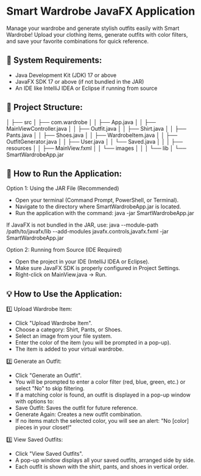 # Smart Wardrobe JavaFX Application
Manage your wardrobe and generate stylish outfits easily with Smart Wardrobe! Upload your clothing items, generate outfits with color filters, and save your favorite combinations for quick reference.

## 📝 System Requirements:
- Java Development Kit (JDK) 17 or above
- JavaFX SDK 17 or above (if not bundled in the JAR)
- An IDE like IntelliJ IDEA or Eclipse if running from source

## 📁 Project Structure:
│
├── src
│   ├── com.wardrobe
│   │   ├── App.java
│   │   ├── MainViewController.java
│   │   ├── Outfit.java
│   │   ├── Shirt.java
│   │   ├── Pants.java
│   │   ├── Shoes.java
│   │   ├── WardrobeItem.java
│   │   ├── OutfitGenerator.java
│   │   ├── User.java
│   │   └── Saved.java
│   │
│   ├── resources
│   │   ├── MainView.fxml
│   │   └── images
│   │
│   └── lib 
│
└── SmartWardrobeApp.jar

## 🚀 How to Run the Application:
Option 1: Using the JAR File (Recommended)
- Open your terminal (Command Prompt, PowerShell, or Terminal).
- Navigate to the directory where SmartWardrobeApp.jar is located.
- Run the application with the command:
java -jar SmartWardrobeApp.jar

If JavaFX is not bundled in the JAR, use:
java --module-path /path/to/javafx/lib --add-modules javafx.controls,javafx.fxml -jar SmartWardrobeApp.jar

Option 2: Running from Source (IDE Required)
- Open the project in your IDE (IntelliJ IDEA or Eclipse).
- Make sure JavaFX SDK is properly configured in Project Settings.
- Right-click on MainView.java → Run.

## 💡 How to Use the Application:

1️⃣ Upload Wardrobe Item:
- Click "Upload Wardrobe Item".
- Choose a category: Shirt, Pants, or Shoes.
- Select an image from your file system.
- Enter the color of the item (you will be prompted in a pop-up).
- The item is added to your virtual wardrobe.

2️⃣ Generate an Outfit:
- Click "Generate an Outfit".
- You will be prompted to enter a color filter (red, blue, green, etc.) or select "No" to skip filtering.
- If a matching color is found, an outfit is displayed in a pop-up window with options to:
- Save Outfit: Saves the outfit for future reference.
- Generate Again: Creates a new outfit combination.
- If no items match the selected color, you will see an alert: "No [color] pieces in your closet!"

3️⃣ View Saved Outfits:
- Click "View Saved Outfits".
- A pop-up window displays all your saved outfits, arranged side by side.
- Each outfit is shown with the shirt, pants, and shoes in vertical order.


